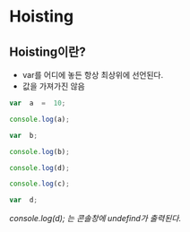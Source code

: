 # Hoisting



## Hoisting이란?

 - var를 어디에 놓든 항상 최상위에 선언된다.
 - 값을 가져가진 않음

```javascript
var  a  =  10;

console.log(a);

var  b;

console.log(b);

console.log(d);

console.log(c);

var  d;
```
*console.log(d); 는 콘솔창에 undefind가 출력된다.*
